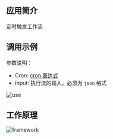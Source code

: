 ## 应用简介
定时触发工作流

## 调用示例
参数说明：
- Cron: [cron 表达式](https://help.aliyun.com/document_detail/68172.html?spm=a2c4g.11186623.6.686.29755ed2D272rH)
- Input: 执行流的输入，必须为 `json` 格式

![use](https://img.alicdn.com/tfs/TB1LD84vEY1gK0jSZFCXXcwqXXa-1365-641.gif)

## 工作原理
![framework](https://img.alicdn.com/tfs/TB1D5J1vxn1gK0jSZKPXXXvUXXa-1336-440.png)